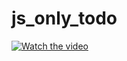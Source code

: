 # js_only_todo
[![Watch the video](https://i.stack.imgur.com/Vp2cE.png)](https://vimeo.com/863725396/144562f3a3)
